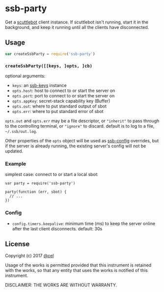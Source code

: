 # ssb-party

Get a [scuttlebot][] client instance. If scuttlebot isn't running, start it in the background, and keep it running until all the clients have disconnected.

## Usage

```js
var createSsbParty = require('ssb-party')
```

### `createSsbParty([[keys, ]opts, ]cb)`

optional arguments:

- `keys`: an [ssb-keys][] instance
- `opts.host`: host to connect to or start the server on
- `opts.port`: port to connect to or start the server on
- `opts.appKey`: secret-stack capability key (Buffer)
- `opts.out`: where to put standard output of sbot
- `opts.err`: where to put standard error of sbot

`opts.out` and `opts.err` may be a file descriptor, or `"inherit"` to pass through to the controlling terminal, or `"ignore"` to discard. default is to log to a file, `~/.ssb/out.log`.

Other properties of the `opts` object will be used as [ssb-config][]
overrides, but if the server is already running, the existing server's config
will not be updated.

### Example

simplest case: connect to or start a local sbot:
```
var party = require('ssb-party')

party(function (err, sbot) {
  // ...
})
```

### Config

- `config.timers.keepalive`: minimum time (ms) to keep the server online after the last client disconnects. default: 30s

[scuttlebot]: https://github.com/ssbc/scuttlebot
[ssb-keys]: https://github.com/ssbc/ssb-keys
[ssb-config]: https://github.com/ssbc/ssb-config
[secret-stack]: https://github.com/ssbc/secret-stack

## License

Copyright (c) 2017 [@cel](@f/6sQ6d2CMxRUhLpspgGIulDxDCwYD7DzFzPNr7u5AU=.ed25519)

Usage of the works is permitted provided that this instrument
is retained with the works, so that any entity that uses the
works is notified of this instrument.

DISCLAIMER: THE WORKS ARE WITHOUT WARRANTY.
